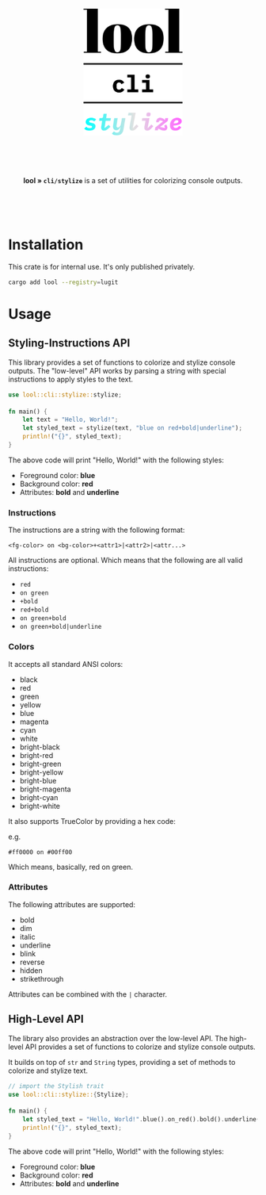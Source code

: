 <p align="center"><img src="../../../.github/img/logo-cli-colors.svg" height="256"></p>

<br>
<br>
<br>

<p align="center"><b>lool » <code>cli/stylize</code></b> is a set of utilities for colorizing console outputs.
</p>

<br>
<br>
<br>

# Installation

This crate is for internal use. It's only published privately. 

```bash
cargo add lool --registry=lugit
```

# Usage

## Styling-Instructions API

This library provides a set of functions to colorize and stylize console outputs. The "low-level" API works by parsing a string with special instructions to apply styles to the text.

```rs
use lool::cli::stylize::stylize;

fn main() {
    let text = "Hello, World!";
    let styled_text = stylize(text, "blue on red+bold|underline");
    println!("{}", styled_text);
}
```

The above code will print "Hello, World!" with the following styles:

- Foreground color: **blue**
- Background color: **red**
- Attributes: **bold** and **underline**

### Instructions

The instructions are a string with the following format:

```plaintext
<fg-color> on <bg-color>+<attr1>|<attr2>|<attr...>
```

All instructions are optional. Which means that the following are all valid instructions:

- `red`
- `on green`
- `+bold`
- `red+bold`
- `on green+bold`
- `on green+bold|underline`

### Colors
It accepts all standard ANSI colors:

- black
- red
- green
- yellow
- blue
- magenta
- cyan
- white
- bright-black
- bright-red
- bright-green
- bright-yellow
- bright-blue
- bright-magenta
- bright-cyan
- bright-white

It also supports TrueColor by providing a hex code:

e.g.

```plaintext
#ff0000 on #00ff00
```

Which means, basically, red on green.

### Attributes

The following attributes are supported:

- bold
- dim
- italic
- underline
- blink
- reverse
- hidden
- strikethrough

Attributes can be combined with the `|` character.

## High-Level API

The library also provides an abstraction over the low-level API. The high-level API provides a set of functions to colorize and stylize console outputs.

It builds on top of `str` and `String` types, providing a set of methods to colorize and stylize text.

```rs
// import the Stylish trait
use lool::cli::stylize::{Stylize};

fn main() {
    let styled_text = "Hello, World!".blue().on_red().bold().underline();
    println!("{}", styled_text);
}

```

The above code will print "Hello, World!" with the following styles:

- Foreground color: **blue**
- Background color: **red**
- Attributes: **bold** and **underline**